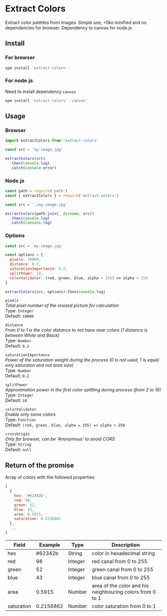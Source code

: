 # Extract Colors

Extract color palettes from images.
Simple use, <5ko minified and no dependencies for browser. Dependency to canvas for node.js


## Install

### For browser

```bash
npm install 'extract-colors'
```

### For node.js

Need to install dependency `canvas`

```bash
npm install 'extract-colors' 'canvas'
```

## Usage

### Browser

```js
import extractColors from 'extract-colors'

const src = 'my-image.jpg'

extractColors(src)
  .then(console.log)
  .catch(console.error)
```


### Node.js

```js
const path = require('path')
const { extractColors } = require('extract-colors')

const src = './my-image.jpg'

extractColors(path.join(__dirname, src))
  .then(console.log)
  .catch(console.log)
```


### Options

```js
const src = 'my-image.jpg'

const options = {
  pixels: 10000,
  distance: 0.2,
  saturationImportance: 0.2,
  splitPower: 10,
  colorValidator: (red, green, blue, alpha = 255) => alpha > 250
}

extractColors(src, options).then(console.log)
```

`pixels`  
_Total pixel number of the resized picture for calculation_  
Type: `Integer`  
Default: `10000`  

`distance`  
_From 0 to 1 is the color distance to not have near colors (1 distance is between White and Black)_  
Type: `Number`  
Default: `0.2`  

`saturationImportance`  
_Power of the saturation weight during the process (0 is not used, 1 is equal only saturaton and not area size)_  
Type: `Number`  
Default: `0.2`  

`splitPower`  
_Approximation power in the first color splitting during process (from 2 to 16)_  
Type: `Integer`  
Default: `10`  

`colorValidator`  
_Enable only some colors_  
Type: `Function`  
Default: `(red, green, blue, alpha = 255) => alpha > 250`  

`crossOrigin`  
_Only for browser, can be 'Anonymous' to avoid CORS_  
Type: `String`  
Default: `null`  


## Return of the promise

Array of colors with the followed properties:

```js
[
  {
    hex: '#62342b',
    red: 98,
    green: 52,
    blue: 43,
    area: 0.5915,
    saturation: 0.2156862
  },
  ...
]
```

| Field | Example | Type | Description |
|---|---|---|---|
| hex | #62342b | String | color in hexadecimal string |
| red | 98 | Integer | red canal from 0 to 255 |
| green | 52 | Integer | green canal from 0 to 255 |
| blue | 43 | Integer | blue canal from 0 to 255 |
| area | 0.5915 | Number | area of the color and his neighbouring colors from 0 to 1 |
| saturation | 0.2156862 | Number | color saturation from 0 to 1 |
